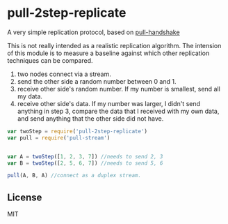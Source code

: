 # pull-2step-replicate

A very simple replication protocol, based on
[pull-handshake](https://github.com/dominictarr/pull-handshake)

This is not really intended as a realistic replication algorithm.
The intension of this module is to measure a baseline against which
other replication techniques can be compared.

1. two nodes connect via a stream.
2. send the other side a random number between 0 and 1.
3. receive other side's random number. If my number is smallest,
   send all my data.
4. receive other side's data. If my number was larger, 
   I didn't send anything in step 3, compare the data that I received
   with my own data, and send anything that the other side did not have.

``` js
var twoStep = require('pull-2step-replicate')
var pull = require('pull-stream')


var A = twoStep([1, 2, 3, 7]) //needs to send 2, 3
var B = twoStep([2, 5, 6, 7]) //needs to send 5, 6

pull(A, B, A) //connect as a duplex stream.
```

## License

MIT
